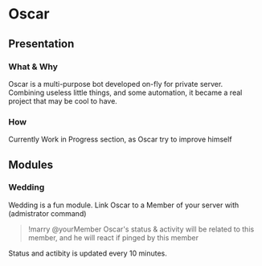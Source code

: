 # Oscar

## Presentation

### What & Why
Oscar is a multi-purpose bot developed on-fly for private server.  
Combining useless little things, and some automation, it became a real project that may be cool to have.

### How
Currently Work in Progress section, as Oscar try to improve himself

## Modules 

### Wedding
Wedding is a fun module. Link Oscar to a Member of your server with (admistrator command)
> !marry @yourMember
Oscar's status & activity will be related to this member, and he will react if pinged by this member  

Status and actibity is updated every 10 minutes.
